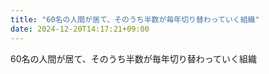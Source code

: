 ```yaml
---
title: "60名の人間が居て、そのうち半数が毎年切り替わっていく組織"
date: 2024-12-20T14:17:21+09:00
---
```

60名の人間が居て、そのうち半数が毎年切り替わっていく組織
